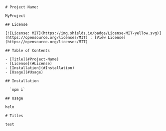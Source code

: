 
    # Project Name:

    MyProject

    ## License

    [![License: MIT](https://img.shields.io/badge/License-MIT-yellow.svg)](https://opensource.org/licenses/MIT) : [View License](https://opensource.org/licenses/MIT)

    ## Table of Contents

    - [Title](#Project-Name)
    - [License](#License)
    - [Installation](#Installation)
    - [Usage](#Usage)

    ## Installation

      `npm i`

    ## Usage

    helo

    # Titles 

    test
    